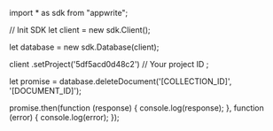 import * as sdk from "appwrite";

// Init SDK
let client = new sdk.Client();

let database = new sdk.Database(client);

client
    .setProject('5df5acd0d48c2') // Your project ID
;

let promise = database.deleteDocument('[COLLECTION_ID]', '[DOCUMENT_ID]');

promise.then(function (response) {
    console.log(response);
}, function (error) {
    console.log(error);
});